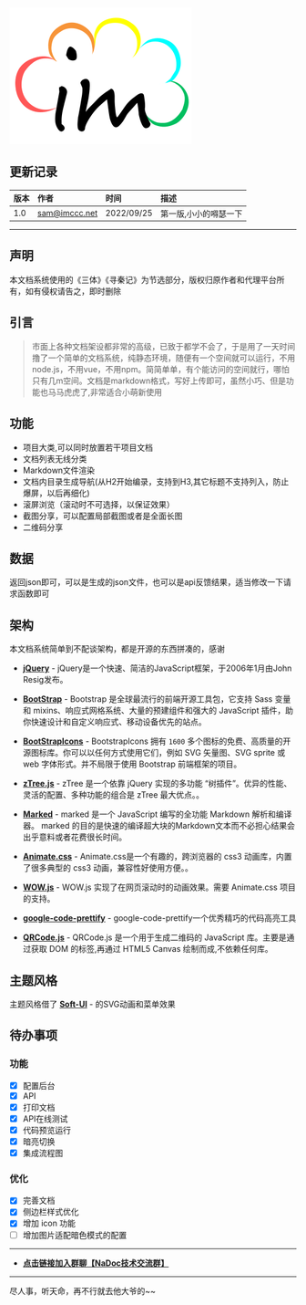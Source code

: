 ![blockchain](./assets/cms/img/logo.svg "九方科技")

## 更新记录
版本|作者|时间|描述
:---|:---|:---|:---
1.0|<sam@imccc.net>|2022/09/25|第一版,小小的嘚瑟一下
---
## 声明
本文档系统使用的《三体》《寻秦记》为节选部分，版权归原作者和代理平台所有，如有侵权请告之，即时删除

## 引言
>市面上各种文档架设都非常的高级，已致于都学不会了，于是用了一天时间撸了一个简单的文档系统，纯静态环境，随便有一个空间就可以运行，不用node.js，不用vue，不用npm。简简单单，有个能访问的空间就行，哪怕只有几m空间。文档是markdown格式，写好上传即可，虽然小巧、但是功能也马马虎虎了,非常适合小萌新使用

## 功能
+ 项目大类,可以同时放置若干项目文档
+ 文档列表无线分类
+ Markdown文件渲染
+ 文档内目录生成导航(从H2开始编录，支持到H3,其它标题不支持列入，防止爆屏，以后再细化)
+ 滚屏浏览（滚动时不可选择，以保证效果）
+ 截图分享，可以配置局部截图或者是全面长图
+ 二维码分享

## 数据
返回json即可，可以是生成的json文件，也可以是api反馈结果，适当修改一下请求函数即可

## 架构
本文档系统简单到不配谈架构，都是开源的东西拼凑的，感谢
- __[jQuery](https://jquery.com/)__ - jQuery是一个快速、简洁的JavaScript框架，于2006年1月由John Resig发布。

- __[BootStrap](https://blog.getbootstrap.com)__ - Bootstrap 是全球最流行的前端开源工具包，它支持 Sass 变量和 mixins、响应式网格系统、大量的预建组件和强大的 JavaScript 插件，助你快速设计和自定义响应式、移动设备优先的站点。

- __[BootStrapIcons](https://icons.getbootstrap.com)__ - BootstrapIcons 拥有 `1600` 多个图标的免费、高质量的开源图标库。你可以以任何方式使用它们，例如 SVG 矢量图、SVG sprite 或 web 字体形式。并不局限于使用 Bootstrap 前端框架的项目。

- __[zTree.js](https://treejs.cn/v3/main.php#_zTreeInfo)__ - zTree 是一个依靠 jQuery 实现的多功能 “树插件”。优异的性能、灵活的配置、多种功能的组合是 zTree 最大优点。。

- __[Marked](https://github.com/markedjs/marked)__ - marked 是一个 JavaScript 编写的全功能 Markdown 解析和编译器。 marked 的目的是快速的编译超大块的Markdown文本而不必担心结果会出乎意料或者花费很长时间。

- __[Animate.css](http://daneden.me/animate)__ - Animate.css是一个有趣的，跨浏览器的 css3 动画库，内置了很多典型的 css3 动画，兼容性好使用方便。。

- __[WOW.js](https://www.delac.io/WOW/)__ - WOW.js 实现了在网页滚动时的动画效果。需要 Animate.css 项目的支持。

- __[google-code-prettify](https://github.com/googlearchive/code-prettify)__ - google-code-prettify一个优秀精巧的代码高亮工具

- __[QRCode.js](https://github.com/davidshimjs/qrcodejs)__ - QRCode.js 是一个用于生成二维码的 JavaScript 库。主要是通过获取 DOM 的标签,再通过 HTML5 Canvas 绘制而成,不依赖任何库。


## 主题风格

主题风格借了 __[Soft-UI](https://demos.creative-tim.com/marketplace/soft-ui-design-system-pro/presentation.html)__ - 的SVG动画和菜单效果

## 待办事项

### 功能

- [x] 配置后台
- [x] API
- [x] 打印文档
- [x] API在线测试
- [x] 代码预览运行
- [x] 暗亮切换
- [x] 集成流程图

### 优化

- [x] 完善文档
- [x] 侧边栏样式优化
- [x] 增加 icon 功能
- [ ] 增加图片适配暗色模式的配置

---
- __[点击链接加入群聊【NaDoc技术交流群】](https://jq.qq.com/?_wv=1027&k=xOo4aiik)__ 
---
尽人事，听天命，再不行就去他大爷的~~
